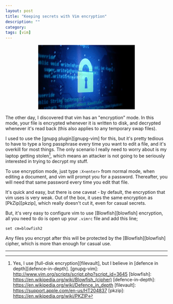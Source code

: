 ```yaml
---
layout: post
title: "Keeping secrets with Vim encryption"
description: ""
category:
tags: [vim]
---
```


<center>
<p>
<img src="/images/encryption.jpg" width="300" height="200" />
</p>
</center>

The other day, I discovered that vim has an "encryption" mode. In this mode, your file is encrypted whenever it is written to disk, and decrypted whenever it's read back (this also applies to any temporary swap files).

I used to use the [gnupg plugin][gnupg-vim] for this, but it's pretty tedious to have to type a long passphrase every time you want to edit a file, and it's overkill for most things. The only scenario I really need to worry about is my laptop getting stolen[^1], which means an attacker is not going to be seriously interested in trying to decrypt my stuff.

To use encryption mode, just type ``:X<enter>`` from normal mode, when editing a document, and vim will prompt you for a password. Thereafter, you will need that same password every time you edit that file.

It's quick and easy, but there is one caveat - by default, the encryption that vim uses is very weak. Out of the box, it uses the same encryption as [PkZip][pkzip], which really doesn't cut it, even for casual secrets.

But, it's very easy to configure vim to use [Blowfish][blowfish] encryption, all you need to do is open up your ``.vimrc`` file and add this line;

    set cm=blowfish2

Any files you encrypt after this will be protected by the [Blowfish][blowfish] cipher, which is more than enough for casual use.

<hr />

[^1]: Yes, I use [full-disk encryption][filevault], but I believe in [defence in depth][defence-in-depth].
[gnupg-vim]: http://www.vim.org/scripts/script.php?script_id=3645
[blowfish]: https://en.wikipedia.org/wiki/Blowfish_(cipher)
[defence-in-depth]: https://en.wikipedia.org/wiki/Defence_in_depth
[filevault]: https://support.apple.com/en-us/HT204837
[pkzip]: https://en.wikipedia.org/wiki/PKZIP
